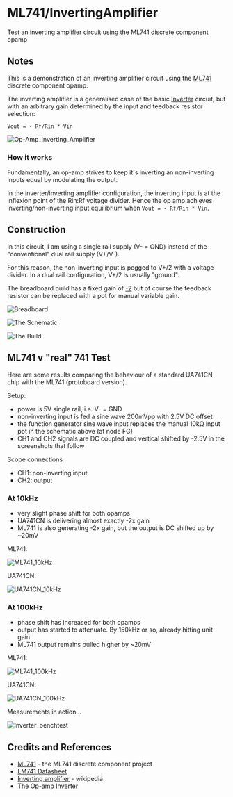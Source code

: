 # ML741/InvertingAmplifier

Test an inverting amplifier circuit using the ML741 discrete component opamp

## Notes

This is a demonstration of an inverting amplifier circuit using the [ML741](../) discrete component opamp.

The inverting amplifier is a generalised case of the basic [Inverter](../Inverter) circuit, but with an arbitrary gain
determined by the input and feedback resistor selection:

    Vout = - Rf/Rin * Vin

![Op-Amp_Inverting_Amplifier](https://upload.wikimedia.org/wikipedia/commons/4/41/Op-Amp_Inverting_Amplifier.svg)

### How it works

Fundamentally, an op-amp strives to keep it's inverting an non-inverting inputs equal by modulating the output.

In the inverter/inverting amplifier configuration, the inverting input is at the inflexion point of the Rin:Rf voltage divider.
Hence the op amp achieves inverting/non-inverting input equilibrium when `Vout = - Rf/Rin * Vin`.

## Construction

In this circuit, I am using a single rail supply (V- = GND) instead of the "conventional" dual rail supply (V+/V-).

For this reason, the non-inverting input is pegged to V+/2 with a voltage divider.
In a dual rail configuration, V+/2 is usually "ground".

The breadboard build has a fixed gain of
[-2](http://www.wolframalpha.com/input/?i=-20k%CE%A9%2F10k%CE%A9)
but of course the feedback resistor can be replaced with a pot for manual variable gain.

![Breadboard](./assets/InvertingAmplifier_bb.jpg?raw=true)

![The Schematic](./assets/InvertingAmplifier_schematic.jpg?raw=true)

![The Build](./assets/InvertingAmplifier_build.jpg?raw=true)


## ML741 v "real" 741 Test

Here are some results comparing the behaviour of a standard UA741CN chip with the ML741 (protoboard version).

Setup:
* power is 5V single rail, i.e. V- = GND
* non-inverting input is fed a sine wave 200mVpp with 2.5V DC offset
* the function generator sine wave input replaces the manual 10kΩ input pot in the schematic above (at node FG)
* CH1 and CH2 signals are DC coupled and vertical shifted by -2.5V in the screenshots that follow

Scope connections
* CH1: non-inverting input
* CH2: output

### At 10kHz

* very slight phase shift for both opamps
* UA741CN is delivering almost exactly -2x gain
* ML741 is also generating -2x gain, but the output is DC shifted up by ~20mV

ML741:

![ML741_10kHz](./assets/ML741_10kHz.gif?raw=true)

UA741CN:

![UA741CN_10kHz](./assets/UA741CN_10kHz.gif?raw=true)


### At 100kHz

* phase shift has increased for both opamps
* output has started to attenuate. By 150kHz or so, already hitting unit gain
* ML741 output remains pulled higher by ~20mV

ML741:

![ML741_100kHz](./assets/ML741_100kHz.gif?raw=true)

UA741CN:

![UA741CN_100kHz](./assets/UA741CN_100kHz.gif?raw=true)


Measurements in action...

![Inverter_benchtest](./assets/InvertingAmplifier_benchtest.jpg?raw=true)

## Credits and References
* [ML741](../) - the ML741 discrete component project
* [LM741 Datasheet](http://www.futurlec.com/Linear/LM741CN.shtml)
* [Inverting amplifier](https://en.wikipedia.org/wiki/Operational_amplifier_applications#Inverting_amplifier) - wikipedia
* [The Op-amp Inverter](http://www.electronics-tutorials.ws/opamp/op-amp-building-blocks.html)

